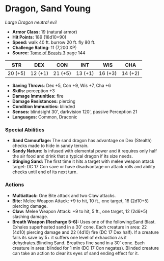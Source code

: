 # Dragon, Sand Young

*Large* *Dragon* *neutral evil*

- **Armor Class:** 19 (natural armor)
- **Hit Points:** 189 (18d10+90)
- **Speed:** walk 40 ft. burrow 20 ft. fly 80 ft.
- **Challenge Rating:** 11 (7,200 XP)
- **Source:** [Tome of Beasts 3](https://koboldpress.com/kpstore/product/tome-of-beasts-3-for-5th-edition/) page 144

| STR | DEX | CON | INT | WIS | CHA |
| --- | --- | --- | --- | --- | --- |
| 20 (+5) | 12 (+1) | 21 (+5) | 13 (+1) | 16 (+3) | 14 (+2) |

- **Saving Throws**: Dex +5, Con +9, Wis +7, Cha +6
- **Skills:** perception +3
- **Damage Immunities:** fire
- **Damage Resistances:** piercing
- **Condition Immunities:** blinded
- **Senses:** blindsight 30', darkvision 120', passive Perception 21
- **Languages:** Common, Draconic

### Special Abilities

- **Sand Camouflage:** The sand dragon has advantage on Dex (Stealth) checks made to hide in sandy terrain.
- **Sandy Nature:** Is infused with elemental power and it requires only half the air food and drink that a typical dragon if its size needs.
- **Stinging Sand:** The first time it hits a target with melee weapon attack target: DC 17 Con save or have disadvantage on attack rolls and ability checks until end of its next turn.

### Actions

- **Multiattack:** One Bite attack and two Claw attacks.
- **Bite:** Melee Weapon Attack: +9 to hit, 10 ft., one target, 16 (2d10+5) piercing damage.
- **Claw:** Melee Weapon Attack: +9 to hit, 5 ft., one target, 12 (2d6+5) slashing damage.
- **Breath Weapon (Recharge 5-6):** Uses one of the following:Sand Blast. Exhales superheated sand in a 30' cone. Each creature in area: 22 (4d10) piercing damage and 22 (4d10) fire (DC 17 Dex half). If a creature fails its save by 5+ it suffers one level of exhaustion as it dehydrates.Blinding Sand. Breathes fine sand in a 30' cone. Each creature in area: blinded for 1 min (DC 17 Con negates). Blinded creature can take an action to clear its eyes of sand ending effect for it.


